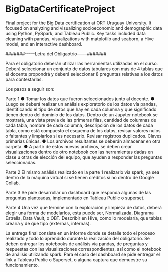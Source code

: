 # BigDataCertificateProject
Final project for the Big Data certification at ORT Uruguay University. It focused on analyzing and visualizing socioeconomic and demographic data using Python, PySpark, and Tableau Public. Key tasks included data cleaning with pandas, visualizations with matplotlib and seaborn, a Hive model, and an interactive dashboard. 

#######-----Letra del Obligaotrio-----#######

Para el obligatorio deberán utilizar las herramientas utilizadas en el curso. Deberá seleccionar un conjunto de datos tabulares con más de 4 tablas que el docente propondrá y deberá seleccionar 8 preguntas relativas a los datos para contestarlas. 

Los pasos a seguir son:

Parte 1
      ●	Tomar los datos que fueron seleccionados junto al docente.
      ●	Luego se deberá realizar un análisis exploratorio de los datos vía pandas, identificando el tipo de datos que hay en cada columna y que significado tienen dentro del dominio de los datos. Dentro de un Jupyter notebook se mostrará, una vista previa de las primeras filas, cantidad de columnas de cada tabla, nombre de cada columna, descripción de los datos de cada tabla, cómo está compuesto el esquema de los datos, revisar valores nulos o faltantes y limpiarlos si es necesario. Revisar registros duplicados. Claves primarias únicas. 
      ●	Los archivos resultantes se deberán almacenar en otra carpeta.
      ●	A partir de estos nuevos archivos, se deben crear visualizaciones dentro de otro notebook con las herramientas dadas en clase u otras de elección del equipo, que ayuden a responder las preguntas seleccionadas.


Parte 2
      El mismo análisis realizado en la parte 1 realizarlo vía spark, ya sea dentro de la máquina virtual si se tienen créditos si no dentro de Google Collab.



Parte 3
      Se píde desarrollar un dashboard que responda algunas de las preguntas planteadas, implementado en Tableau Public o superset.


Parte 4
      Una vez que termine con la exploración y limpieza de datos, deberá elegir una forma de modelarlos, esta puede ser, Normalizada, Diagrama Estrella, Data Vault, o OBT. Describir en 
Hive, como lo modelaría, que tablas crearía y de que tipo (externas, internas).

La entrega final consiste en un informe donde se detalle todo el proceso realizado y todo lo aprendido durante la realización del obligatorio. Se deben entregar los notebooks de análisis via pandas, de preguntas y respuestas con las visualizaciones correspondientes, así como el notebook de análisis utilizando spark. Para el caso del dashboard se pide entregar el link a Tableau Public o Superset, o alguna captura que demuestre su funcionamiento.
